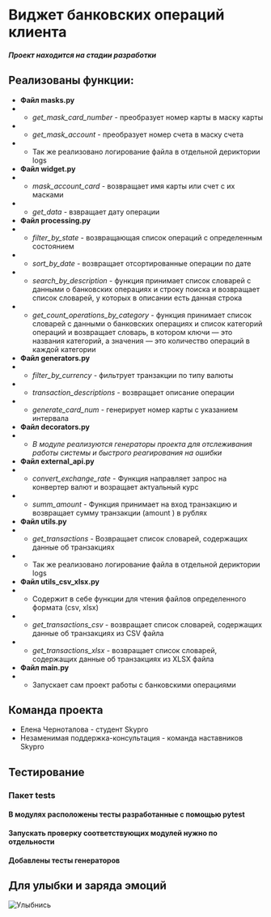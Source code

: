 # Виджет банковских операций клиента
#### *Проект находится на стадии разработки*
## Реализованы функции:
+ **Файл masks.py**
+ + *get_mask_card_number* - преобразует номер карты в маску карты
+ + *get_mask_account* - преобразует номер счета в маску счета
+ + Так же реализовано логирование файла в отдельной дериктории logs
+ **Файл widget.py**
+ + *mask_account_card* - возвращает имя карты или счет с их масками
+ + *get_data* - взвращает дату операции
+ **Файл processing.py**
+ + *filter_by_state* - возвращающая список операций с определенным состоянием
+ + *sort_by_date* - возвращает отсортированные операции по дате
+ + *search_by_description* - функция принимает список словарей с данными о банковских операциях и строку поиска
    и возвращает список словарей, у которых в описании есть данная строка
+ + *get_count_operations_by_category* - функция принимает список словарей с данными о банковских операциях и список категорий операций
    и возвращает словарь, в котором ключи — это названия категорий,
    а значения — это количество операций в каждой категории
+ **Файл generators.py**
+ + *filter_by_currency* - фильтрует транзакции по типу валюты
+ + *transaction_descriptions* - возвращает описание операции
+ + *generate_card_num* - генерирует номер карты с указанием интервала
+ **Файл decorators.py**
+ + *В модуле реализуются генераторы проекта для отслеживания работы системы и 
быстрого реагирования на ошибки*
+ **Файл external_api.py**
+ + *convert_exchange_rate* - Функция направляет запрос на конвертер валют и возращает актуальный курс
+ + *summ_amount* - Функция принимает на вход транзакцию и возвращает сумму транзакции (amount ) в рублях
+ **Файл utils.py**
+ + *get_transactions* - Возвращает список словарей, содержащих данные об транзакциях
+ + Так же реализовано логирование файла в отдельной дериктории logs
+  **Файл utils_csv_xlsx.py**
+ + Содержит в себе функции для чтения файлов определенного формата (csv, xlsx)
+ + *get_transactions_csv* - возвращает список словарей, содержащих данные об транзакциях из CSV файла
+ + *get_transactions_xlsx* - возвращает список словарей, содержащих данные об транзакциях из XLSX файла
+ **Файл main.py**
+ + Запускает сам проект работы с банковскими операциями

## Команда проекта
+ Елена Черноталова - студент Skypro
+ Незаменимая поддержка-консультация - команда наставников Skypro

## **Тестирование**
### Пакет tests
#### В модулях расположены тесты разработанные с помощью pytest 
#### Запускать проверку соответствующих модулей нужно по отдельности
#### Добавлены тесты генераторов

## Для улыбки и заряда эмоций 
![Улыбнись](https://kaifolog.ru/uploads/posts/2020-06/1592383368_002.jpg)
